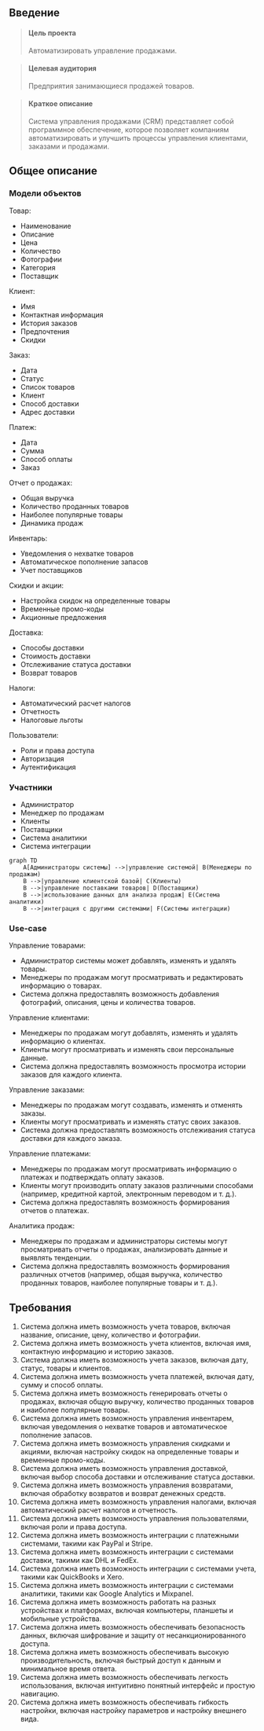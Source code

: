 ## Введение

> #### Цель проекта
> Автоматизировать управление продажами.

> #### Целевая аудитория
> Предприятия занимающиеся продажей товаров.

> #### Краткое описание
> Система управления продажами (CRM) представляет собой программное обеспечение, которое позволяет компаниям
> автоматизировать и улучшить процессы управления клиентами, заказами и продажами.

## Общее описание

### Модели объектов

Товар:

- Наименование
- Описание
- Цена
- Количество
- Фотографии
- Категория
- Поставщик

Клиент:

- Имя
- Контактная информация
- История заказов
- Предпочтения
- Скидки

Заказ:

- Дата
- Статус
- Список товаров
- Клиент
- Способ доставки
- Адрес доставки

Платеж:

- Дата
- Сумма
- Способ оплаты
- Заказ

Отчет о продажах:

- Общая выручка
- Количество проданных товаров
- Наиболее популярные товары
- Динамика продаж

Инвентарь:

- Уведомления о нехватке товаров
- Автоматическое пополнение запасов
- Учет поставщиков

Скидки и акции:

- Настройка скидок на определенные товары
- Временные промо-коды
- Акционные предложения

Доставка:

- Способы доставки
- Стоимость доставки
- Отслеживание статуса доставки
- Возврат товаров

Налоги:

- Автоматический расчет налогов
- Отчетность
- Налоговые льготы

Пользователи:

- Роли и права доступа
- Авторизация
- Аутентификация

### Участники

- Администратор
- Менеджер по продажам
- Клиенты
- Поставщики
- Система аналитики
- Система интеграции

```mermaid
graph TD
    A[Администраторы системы] -->|управление системой| B(Менеджеры по продажам)
    B -->|управление клиентской базой| C(Клиенты)
    B -->|управление поставками товаров| D(Поставщики)
    B -->|использование данных для анализа продаж| E(Система аналитики)
    B -->|интеграция с другими системами| F(Системы интеграции)
```

### Use-case

Управление товарами:

- Администратор системы может добавлять, изменять и удалять товары.
- Менеджеры по продажам могут просматривать и редактировать информацию о товарах.
- Система должна предоставлять возможность добавления фотографий, описания, цены и количества товаров.

Управление клиентами:

- Менеджеры по продажам могут добавлять, изменять и удалять информацию о клиентах.
- Клиенты могут просматривать и изменять свои персональные данные.
- Система должна предоставлять возможность просмотра истории заказов для каждого клиента.

Управление заказами:

- Менеджеры по продажам могут создавать, изменять и отменять заказы.
- Клиенты могут просматривать и изменять статус своих заказов.
- Система должна предоставлять возможность отслеживания статуса доставки для каждого заказа.

Управление платежами:

- Менеджеры по продажам могут просматривать информацию о платежах и подтверждать оплату заказов.
- Клиенты могут производить оплату заказов различными способами (например, кредитной картой, электронным переводом и т.
  д.).
- Система должна предоставлять возможность формирования отчетов о платежах.

Аналитика продаж:

- Менеджеры по продажам и администраторы системы могут просматривать отчеты о продажах, анализировать данные и выявлять
  тенденции.
- Система должна предоставлять возможность формирования различных отчетов (например, общая выручка, количество проданных
  товаров, наиболее популярные товары и т. д.).

## Требования

1. Система должна иметь возможность учета товаров, включая название, описание, цену, количество и фотографии.
2. Система должна иметь возможность учета клиентов, включая имя, контактную информацию и историю заказов.
3. Система должна иметь возможность учета заказов, включая дату, статус, товары и клиентов.
4. Система должна иметь возможность учета платежей, включая дату, сумму и способ оплаты.
5. Система должна иметь возможность генерировать отчеты о продажах, включая общую выручку, количество проданных товаров
   и наиболее популярные товары.
6. Система должна иметь возможность управления инвентарем, включая уведомления о нехватке товаров и автоматическое
   пополнение запасов.
7. Система должна иметь возможность управления скидками и акциями, включая настройку скидок на определенные товары и
   временные промо-коды.
8. Система должна иметь возможность управления доставкой, включая выбор способа доставки и отслеживание статуса
   доставки.
9. Система должна иметь возможность управления возвратами, включая обработку возвратов и возврат денежных средств.
10. Система должна иметь возможность управления налогами, включая автоматический расчет налогов и отчетность.
11. Система должна иметь возможность управления пользователями, включая роли и права доступа.
12. Система должна иметь возможность интеграции с платежными системами, такими как PayPal и Stripe.
13. Система должна иметь возможность интеграции с системами доставки, такими как DHL и FedEx.
14. Система должна иметь возможность интеграции с системами учета, такими как QuickBooks и Xero.
15. Система должна иметь возможность интеграции с системами аналитики, такими как Google Analytics и Mixpanel.
16. Система должна иметь возможность работать на разных устройствах и платформах, включая компьютеры, планшеты и
    мобильные устройства.
17. Система должна иметь возможность обеспечивать безопасность данных, включая шифрование и защиту от
    несанкционированного доступа.
18. Система должна иметь возможность обеспечивать высокую производительность, включая быстрый доступ к данным и
    минимальное время ответа.
19. Система должна иметь возможность обеспечивать легкость использования, включая интуитивно понятный интерфейс и
    простую навигацию.
20. Система должна иметь возможность обеспечивать гибкость настройки, включая настройку параметров и настройку внешнего
    вида.